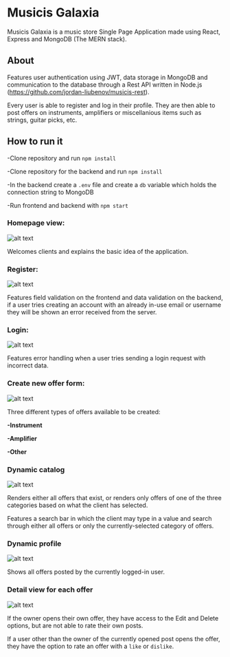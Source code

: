 # Musicis Galaxia

Musicis Galaxia is a music store Single Page Application made using React, Express and MongoDB (The MERN stack).

## About

Features user authentication using JWT, data storage in MongoDB and communication to the database
through a Rest API written in Node.js (https://github.com/jordan-liubenov/musicis-rest).

Every user is able to register and log in their profile. They are then able to post offers on instruments, amplifiers or miscellanious items such as strings, guitar picks, etc.

## How to run it

-Clone repository and run `npm install`

-Clone repository for the backend and run `npm install`

-In the backend create a `.env` file and create a `db` variable which holds the connection string to MongoDB

-Run frontend and backend with `npm start`

### Homepage view:

![alt text](https://i.ibb.co/f26fFDV/image.png)

Welcomes clients and explains the basic idea of the application.

### Register:

![alt text](https://i.ibb.co/cKBQMFy/image.png)

Features field validation on the frontend and data validation on the backend, if a user tries creating an account with an already in-use email or username they will be shown an error received from the server.

### Login:

![alt text](https://i.ibb.co/x6yMCvV/image.png)

Features error handling when a user tries sending a login request with incorrect data.

### Create new offer form:

![alt text](https://i.ibb.co/mJtjcTX/image.png)

Three different types of offers available to be created:

**-Instrument**

**-Amplifier**

**-Other**

### Dynamic catalog

![alt text](https://i.ibb.co/17KjjvH/image.png)

Renders either all offers that exist, or renders only offers of one of the three categories based on what the client has selected.

Features a search bar in which the client may type in a value and search through either all offers or only the currently-selected category of offers.

### Dynamic profile

![alt text](https://i.ibb.co/SvBQNjS/image.png)

Shows all offers posted by the currently logged-in user.

### Detail view for each offer

![alt text](https://i.ibb.co/7RdRcKm/image.png)

If the owner opens their own offer, they have access to the Edit and Delete options, but are not able to rate their own posts.

If a user other than the owner of the currently opened post opens the offer, they have the option to rate an offer with a `like` or `dislike`.
